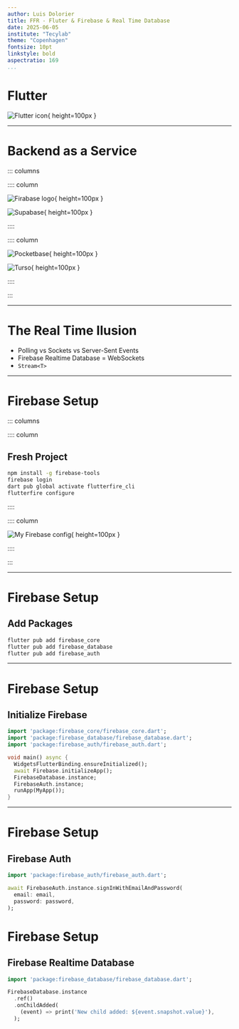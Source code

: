 ```yaml
---
author: Luis Dolorier
title: FFR - Fluter & Firebase & Real Time Database
date: 2025-06-05
institute: "Tecylab"
theme: "Copenhagen"
fontsize: 10pt
linkstyle: bold
aspectratio: 169
...
```



# Flutter

![Flutter icon](./img/img.png){ height=100px }

---

# Backend as a Service

::: columns

:::: column

![Firabase logo](./img/firabase.png){ height=100px }

![Supabase](./img/supabase.png){ height=100px }

::::

:::: column

![Pocketbase](./img/pocketbase.png){ height=100px }

![Turso](./img/turso.png){ height=100px }

::::

:::


---

# The Real Time Ilusion

- Polling vs Sockets vs Server-Sent Events
- Firebase Realtime Database = WebSockets
- `Stream<T>`

---

# Firebase Setup

::: columns

:::: column

## Fresh Project

```bash
npm install -g firebase-tools
firebase login
dart pub global activate flutterfire_cli
flutterfire configure
```

::::

:::: column

![My Firebase config](./img/img.png){ height=100px }

::::

:::

---

# Firebase Setup

## Add Packages

```bash
flutter pub add firebase_core
flutter pub add firebase_database
flutter pub add firebase_auth
```

---

# Firebase Setup

## Initialize Firebase

```dart
import 'package:firebase_core/firebase_core.dart';
import 'package:firebase_database/firebase_database.dart';
import 'package:firebase_auth/firebase_auth.dart';

void main() async {
  WidgetsFlutterBinding.ensureInitialized();
  await Firebase.initializeApp();
  FirebaseDatabase.instance;
  FirebaseAuth.instance;
  runApp(MyApp());
}
```

---

# Firebase Setup

## Firebase Auth
```dart
import 'package:firebase_auth/firebase_auth.dart';

await FirebaseAuth.instance.signInWithEmailAndPassword(
  email: email,
  password: password,
);
```

# Firebase Setup

## Firebase Realtime Database

```dart
import 'package:firebase_database/firebase_database.dart';

FirebaseDatabase.instance
  .ref()
  .onChildAdded(
    (event) => print('New child added: ${event.snapshot.value}'),
  );
```
